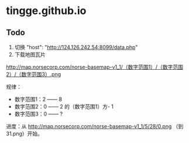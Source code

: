 # tingge.github.io


## Todo ##

1. 切换  "host": "http://124.126.242.54:8099/data.php"
2. 下载地图瓦片 

http://map.norsecorp.com/norse-basemap-v1_1/（数字范围1）/（数字范围2）/（数字范围3）.png

规律：

*  数字范围1：2 —— 8
*  数字范围2：0 —— 2 的（数字范围1）方- 1
*  数字范围3：0 —— ?

进度：从 http://map.norsecorp.com/norse-basemap-v1_1/5/28/0.png （到31.png）开始。